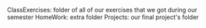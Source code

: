 ClassExercises: folder of all of our exercises that we got during our semester
HomeWork: extra folder
Projects: our final project's folder
